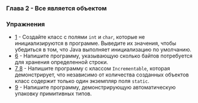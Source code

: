 ### Глава 2 - Все является объектом

### Упражнения

* [1](exercises/ex1/DefaultInit.java) - Создайте класс с полями `int` и `char`, которые не инициализируются в программе. Выведите их значения,
чтобы убедиться в том, чтo Java выполняет инициализацию по умолчанию.
* [6](exercises/ex6/Storage.java) - Напишите программу, указывающую сколько байтов потребуется для хранения определенной строки.
* [7 8](exercises/ex8/IncrementableStatic.java) - Напишите программу с классом `Incrementable`, которая демонстрирует, что независимо от количества
созданных объектов класс содержит только один экземпляр поля `static`.
* [9](exercises/ex9/PrimaryType.java) - Напишите программу, демонстрирующую автоматическую упаковку примитивных типов.